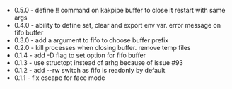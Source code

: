- 0.5.0 - define !! command on kakpipe buffer to close it restart with same args
- 0.4.0 - ability to define set, clear and export env var. error message on fifo buffer
- 0.3.0 - add a argument to fifo to choose buffer prefix
- 0.2.0 - kill processes when closing buffer. remove temp files
- 0.1.4 - add -D flag to set option for fifo buffer
- 0.1.3 - use structopt instead of arhg because of issue #93
- 0.1.2 - add --rw switch as fifo is readonly by default
- 0.1.1 - fix escape for face mode
